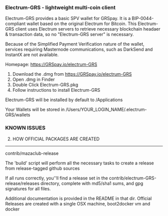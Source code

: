 ### Electrum-GRS - lightweight multi-coin client

Electrum-GRS provides a basic SPV wallet for GRSpay. It is a BIP-0044-compliant wallet based on the original Electrum for Bitcoin. This Electrum-GRS client uses Electrum servers to retrieve necessary blockchain headaer & transaction data, so no "Electrum-GRS server" is necessary.

Because of the Simplified Payment Verification nature of the wallet, services requiring Masternode communications, such as DarkSend and InstantX are not available.

Homepage: https://GRSpay.io/electrum-GRS

1. Download the .dmg from https://GRSpay.io/electrum-GRS
2. Open .dmg in Finder
3. Double Click Electrum-GRS.pkg
4. Follow instructions to install Electrum-GRS

Electrum-GRS will be installed by default to /Applications

Your Wallets will be stored in /Users/YOUR_LOGIN_NAME/.electrum-GRS/wallets

### KNOWN ISSUES



2. HOW OFFICIAL PACKAGES ARE CREATED
------------------------------------

contrib/mazaclub-release

 
The 'build' script will perform all the necessary tasks to 
create a release from release-tagged github sources

If all runs correctly, you''ll find a release set in the 
contrib/electrum-GRS-release/releases directory, complete with 
md5/sha1 sums, and gpg signatures for all files. 

Additional documentation is provided in the README in that dir.
Official Releases are created with a single OSX machine, boot2docker vm and docker


